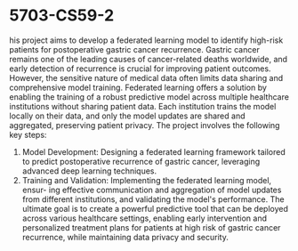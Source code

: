 # 5703-CS59-2

his project aims to develop a federated 
learning model to identify high-risk patients for postoperative gastric cancer
recurrence. Gastric cancer remains one of the leading causes of cancer-related
deaths worldwide, and early detection of recurrence is crucial for improving
patient outcomes. However, the sensitive nature of medical data often limits
data sharing and comprehensive model training.
Federated learning offers a solution by enabling the training of a robust predictive
model across multiple healthcare institutions without sharing patient data. Each
institution trains the model locally on their data, and only the model updates
are shared and aggregated, preserving patient privacy.
The project involves the following key steps:
1. Model Development: Designing a federated learning framework tailored to
predict postoperative recurrence of gastric cancer, leveraging advanced deep
learning techniques.
2. Training and Validation: Implementing the federated learning model, ensur-
ing effective communication and aggregation of model updates from different
institutions, and validating the model's performance.
The ultimate goal is to create a powerful predictive tool that can be deployed
across various healthcare settings, enabling early intervention and personalized
treatment plans for patients at high risk of gastric cancer recurrence, while
maintaining data privacy and security.

